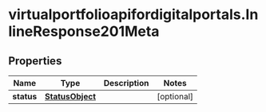 # virtualportfolioapifordigitalportals.InlineResponse201Meta

## Properties

Name | Type | Description | Notes
------------ | ------------- | ------------- | -------------
**status** | [**StatusObject**](StatusObject.md) |  | [optional] 


